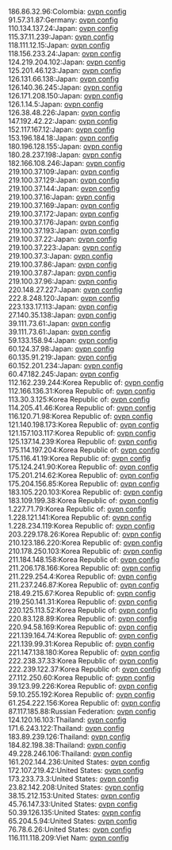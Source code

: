 186.86.32.96:Colombia: [ovpn config](vpn/186_86_32_96.ovpn)  
91.57.31.87:Germany: [ovpn config](vpn/91_57_31_87.ovpn)  
110.134.137.24:Japan: [ovpn config](vpn/110_134_137_24.ovpn)  
115.37.11.239:Japan: [ovpn config](vpn/115_37_11_239.ovpn)  
118.111.12.15:Japan: [ovpn config](vpn/118_111_12_15.ovpn)  
118.156.233.24:Japan: [ovpn config](vpn/118_156_233_24.ovpn)  
124.219.204.102:Japan: [ovpn config](vpn/124_219_204_102.ovpn)  
125.201.46.123:Japan: [ovpn config](vpn/125_201_46_123.ovpn)  
126.131.66.138:Japan: [ovpn config](vpn/126_131_66_138.ovpn)  
126.140.36.245:Japan: [ovpn config](vpn/126_140_36_245.ovpn)  
126.171.208.150:Japan: [ovpn config](vpn/126_171_208_150.ovpn)  
126.1.14.5:Japan: [ovpn config](vpn/126_1_14_5.ovpn)  
126.38.48.226:Japan: [ovpn config](vpn/126_38_48_226.ovpn)  
147.192.42.22:Japan: [ovpn config](vpn/147_192_42_22.ovpn)  
152.117.167.12:Japan: [ovpn config](vpn/152_117_167_12.ovpn)  
153.196.184.18:Japan: [ovpn config](vpn/153_196_184_18.ovpn)  
180.196.128.155:Japan: [ovpn config](vpn/180_196_128_155.ovpn)  
180.28.237.198:Japan: [ovpn config](vpn/180_28_237_198.ovpn)  
182.166.108.246:Japan: [ovpn config](vpn/182_166_108_246.ovpn)  
219.100.37.109:Japan: [ovpn config](vpn/219_100_37_109.ovpn)  
219.100.37.129:Japan: [ovpn config](vpn/219_100_37_129.ovpn)  
219.100.37.144:Japan: [ovpn config](vpn/219_100_37_144.ovpn)  
219.100.37.16:Japan: [ovpn config](vpn/219_100_37_16.ovpn)  
219.100.37.169:Japan: [ovpn config](vpn/219_100_37_169.ovpn)  
219.100.37.172:Japan: [ovpn config](vpn/219_100_37_172.ovpn)  
219.100.37.176:Japan: [ovpn config](vpn/219_100_37_176.ovpn)  
219.100.37.193:Japan: [ovpn config](vpn/219_100_37_193.ovpn)  
219.100.37.22:Japan: [ovpn config](vpn/219_100_37_22.ovpn)  
219.100.37.223:Japan: [ovpn config](vpn/219_100_37_223.ovpn)  
219.100.37.3:Japan: [ovpn config](vpn/219_100_37_3.ovpn)  
219.100.37.86:Japan: [ovpn config](vpn/219_100_37_86.ovpn)  
219.100.37.87:Japan: [ovpn config](vpn/219_100_37_87.ovpn)  
219.100.37.96:Japan: [ovpn config](vpn/219_100_37_96.ovpn)  
220.148.27.227:Japan: [ovpn config](vpn/220_148_27_227.ovpn)  
222.8.248.120:Japan: [ovpn config](vpn/222_8_248_120.ovpn)  
223.133.17.113:Japan: [ovpn config](vpn/223_133_17_113.ovpn)  
27.140.35.138:Japan: [ovpn config](vpn/27_140_35_138.ovpn)  
39.111.73.61:Japan: [ovpn config](vpn/39_111_73_61.ovpn)  
39.111.73.61:Japan: [ovpn config](vpn/39_111_73_61.ovpn)  
59.133.158.94:Japan: [ovpn config](vpn/59_133_158_94.ovpn)  
60.124.37.98:Japan: [ovpn config](vpn/60_124_37_98.ovpn)  
60.135.91.219:Japan: [ovpn config](vpn/60_135_91_219.ovpn)  
60.152.201.234:Japan: [ovpn config](vpn/60_152_201_234.ovpn)  
60.47.182.245:Japan: [ovpn config](vpn/60_47_182_245.ovpn)  
112.162.239.244:Korea Republic of: [ovpn config](vpn/112_162_239_244.ovpn)  
112.166.136.31:Korea Republic of: [ovpn config](vpn/112_166_136_31.ovpn)  
113.30.3.125:Korea Republic of: [ovpn config](vpn/113_30_3_125.ovpn)  
114.205.41.46:Korea Republic of: [ovpn config](vpn/114_205_41_46.ovpn)  
116.120.71.98:Korea Republic of: [ovpn config](vpn/116_120_71_98.ovpn)  
121.140.198.173:Korea Republic of: [ovpn config](vpn/121_140_198_173.ovpn)  
121.157.103.117:Korea Republic of: [ovpn config](vpn/121_157_103_117.ovpn)  
125.137.14.239:Korea Republic of: [ovpn config](vpn/125_137_14_239.ovpn)  
175.114.197.204:Korea Republic of: [ovpn config](vpn/175_114_197_204.ovpn)  
175.116.41.19:Korea Republic of: [ovpn config](vpn/175_116_41_19.ovpn)  
175.124.241.90:Korea Republic of: [ovpn config](vpn/175_124_241_90.ovpn)  
175.201.214.62:Korea Republic of: [ovpn config](vpn/175_201_214_62.ovpn)  
175.204.156.85:Korea Republic of: [ovpn config](vpn/175_204_156_85.ovpn)  
183.105.220.103:Korea Republic of: [ovpn config](vpn/183_105_220_103.ovpn)  
183.109.199.38:Korea Republic of: [ovpn config](vpn/183_109_199_38.ovpn)  
1.227.71.79:Korea Republic of: [ovpn config](vpn/1_227_71_79.ovpn)  
1.228.121.141:Korea Republic of: [ovpn config](vpn/1_228_121_141.ovpn)  
1.228.234.119:Korea Republic of: [ovpn config](vpn/1_228_234_119.ovpn)  
203.229.178.26:Korea Republic of: [ovpn config](vpn/203_229_178_26.ovpn)  
210.123.186.220:Korea Republic of: [ovpn config](vpn/210_123_186_220.ovpn)  
210.178.250.103:Korea Republic of: [ovpn config](vpn/210_178_250_103.ovpn)  
211.184.148.158:Korea Republic of: [ovpn config](vpn/211_184_148_158.ovpn)  
211.206.178.166:Korea Republic of: [ovpn config](vpn/211_206_178_166.ovpn)  
211.229.254.4:Korea Republic of: [ovpn config](vpn/211_229_254_4.ovpn)  
211.237.246.87:Korea Republic of: [ovpn config](vpn/211_237_246_87.ovpn)  
218.49.215.67:Korea Republic of: [ovpn config](vpn/218_49_215_67.ovpn)  
219.250.141.31:Korea Republic of: [ovpn config](vpn/219_250_141_31.ovpn)  
220.125.113.52:Korea Republic of: [ovpn config](vpn/220_125_113_52.ovpn)  
220.83.128.89:Korea Republic of: [ovpn config](vpn/220_83_128_89.ovpn)  
220.94.58.169:Korea Republic of: [ovpn config](vpn/220_94_58_169.ovpn)  
221.139.164.74:Korea Republic of: [ovpn config](vpn/221_139_164_74.ovpn)  
221.139.99.31:Korea Republic of: [ovpn config](vpn/221_139_99_31.ovpn)  
221.147.138.180:Korea Republic of: [ovpn config](vpn/221_147_138_180.ovpn)  
222.238.37.33:Korea Republic of: [ovpn config](vpn/222_238_37_33.ovpn)  
222.239.122.37:Korea Republic of: [ovpn config](vpn/222_239_122_37.ovpn)  
27.112.250.60:Korea Republic of: [ovpn config](vpn/27_112_250_60.ovpn)  
39.123.99.226:Korea Republic of: [ovpn config](vpn/39_123_99_226.ovpn)  
59.10.255.192:Korea Republic of: [ovpn config](vpn/59_10_255_192.ovpn)  
61.254.222.156:Korea Republic of: [ovpn config](vpn/61_254_222_156.ovpn)  
87.117.185.88:Russian Federation: [ovpn config](vpn/87_117_185_88.ovpn)  
124.120.16.103:Thailand: [ovpn config](vpn/124_120_16_103.ovpn)  
171.6.243.122:Thailand: [ovpn config](vpn/171_6_243_122.ovpn)  
183.89.239.126:Thailand: [ovpn config](vpn/183_89_239_126.ovpn)  
184.82.198.38:Thailand: [ovpn config](vpn/184_82_198_38.ovpn)  
49.228.246.106:Thailand: [ovpn config](vpn/49_228_246_106.ovpn)  
161.202.144.236:United States: [ovpn config](vpn/161_202_144_236.ovpn)  
172.107.219.42:United States: [ovpn config](vpn/172_107_219_42.ovpn)  
173.233.73.3:United States: [ovpn config](vpn/173_233_73_3.ovpn)  
23.82.142.208:United States: [ovpn config](vpn/23_82_142_208.ovpn)  
38.15.212.153:United States: [ovpn config](vpn/38_15_212_153.ovpn)  
45.76.147.33:United States: [ovpn config](vpn/45_76_147_33.ovpn)  
50.39.126.135:United States: [ovpn config](vpn/50_39_126_135.ovpn)  
65.204.5.94:United States: [ovpn config](vpn/65_204_5_94.ovpn)  
76.78.6.26:United States: [ovpn config](vpn/76_78_6_26.ovpn)  
116.111.118.209:Viet Nam: [ovpn config](vpn/116_111_118_209.ovpn)  

